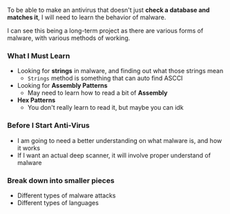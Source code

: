 To be able to make an antivirus that doesn't just **check a database and matches it**, I will need to learn the behavior of malware.

I can see this being a long-term project as there are various forms of malware, with various methods of working. 

### What I Must Learn 
- Looking for **strings** in malware, and finding out what those strings mean 
	- `Strings` method is something that can auto find ASCCI
- Looking for **Assembly Patterns**
	- May need to learn how to read a bit of **Assembly**
- **Hex Patterns**
	- You don't really learn to read it, but maybe you can idk

### Before I Start Anti-Virus
- I am going to need a better understanding on what malware is, and how it works 
- If I want an actual deep scanner, it will involve proper understand of malware


### Break down into smaller pieces 
- Different types of malware attacks 
- Different types of languages